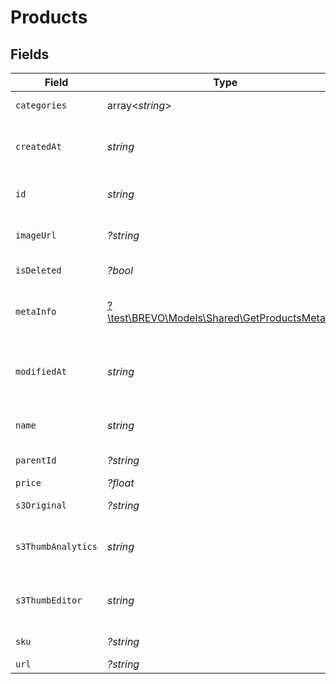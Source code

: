 # Products


## Fields

| Field                                                                                        | Type                                                                                         | Required                                                                                     | Description                                                                                  | Example                                                                                      |
| -------------------------------------------------------------------------------------------- | -------------------------------------------------------------------------------------------- | -------------------------------------------------------------------------------------------- | -------------------------------------------------------------------------------------------- | -------------------------------------------------------------------------------------------- |
| `categories`                                                                                 | array<*string*>                                                                              | :heavy_minus_sign:                                                                           | Category ID-s of the product                                                                 |                                                                                              |
| `createdAt`                                                                                  | *string*                                                                                     | :heavy_check_mark:                                                                           | Creation UTC date-time of the product (YYYY-MM-DDTHH:mm:ss.SSSZ)                             | 2017-05-12T12:30:00Z                                                                         |
| `id`                                                                                         | *string*                                                                                     | :heavy_check_mark:                                                                           | Product ID for which you requested the details                                               | P11                                                                                          |
| `imageUrl`                                                                                   | *?string*                                                                                    | :heavy_minus_sign:                                                                           | Absolute URL to the cover image of the product                                               | http://mydomain.com/product-absoulte-url/img.jpeg                                            |
| `isDeleted`                                                                                  | *?bool*                                                                                      | :heavy_minus_sign:                                                                           | product deleted from the shop's database                                                     | true                                                                                         |
| `metaInfo`                                                                                   | [?\test\BREVO\Models\Shared\GetProductsMetaInfo](../../Models/Shared/GetProductsMetaInfo.md) | :heavy_minus_sign:                                                                           | Meta data of product such as description, vendor, producer, stock level, etc.                |                                                                                              |
| `modifiedAt`                                                                                 | *string*                                                                                     | :heavy_check_mark:                                                                           | Last modification UTC date-time of the product (YYYY-MM-DDTHH:mm:ss.SSSZ)                    | 2017-05-12T12:30:00Z                                                                         |
| `name`                                                                                       | *string*                                                                                     | :heavy_check_mark:                                                                           | Name of the product for which you requested the details                                      | Iphone 11                                                                                    |
| `parentId`                                                                                   | *?string*                                                                                    | :heavy_minus_sign:                                                                           | Parent product id of the product                                                             |                                                                                              |
| `price`                                                                                      | *?float*                                                                                     | :heavy_minus_sign:                                                                           | Price of the product                                                                         |                                                                                              |
| `s3Original`                                                                                 | *?string*                                                                                    | :heavy_minus_sign:                                                                           | S3 url of original image                                                                     |                                                                                              |
| `s3ThumbAnalytics`                                                                           | *string*                                                                                     | :heavy_check_mark:                                                                           | S3 thumbnail url of original image in 120x120 dimension for analytics section                |                                                                                              |
| `s3ThumbEditor`                                                                              | *string*                                                                                     | :heavy_check_mark:                                                                           | S3 thumbnail url of original image in 600x400 dimension for editor section                   |                                                                                              |
| `sku`                                                                                        | *?string*                                                                                    | :heavy_minus_sign:                                                                           | Product identifier from the shop                                                             |                                                                                              |
| `url`                                                                                        | *?string*                                                                                    | :heavy_minus_sign:                                                                           | URL to the product                                                                           | http://mydomain.com/product/electronics/product1                                             |